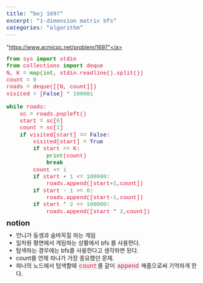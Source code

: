 ```yaml
---
title: "boj 1697"
excerpt: "1-dimension matrix bfs"
categories: "algorithm"
---
```


<style>
code {
  font-family: Consolas,"courier new";
  color: crimson;
  background-color: #f1f1f1;
  padding: 2px;
  font-size: 105%;
}
</style>
<a herf = "https://www.acmicpc.net/problem/1697">"https://www.acmicpc.net/problem/1697"</a>

```python
from sys import stdin
from collections import deque
N, K = map(int, stdin.readline().split())
count = 0
roads = deque([[N, count]])
visited = [False] * 100001

while roads:
    sc = roads.popleft()
    start = sc[0]
    count = sc[1]
    if visited[start] == False:
        visited[start] = True
        if start == K:
            print(count)
            break
        count += 1
        if start + 1 <= 100000:
            roads.append([start+1,count])
        if start - 1 >= 0:
            roads.append([start-1,count])
        if start * 2 <= 100000:
            roads.append([start * 2,count])

```

<div style = "font-size: 20px; line-height: 15px;">
<strong>notion</strong><br>
</div>

<div style = "font-size: 15px; line-height: 20px;">
<ul>
<li>언니가 동생과 숨바꼭질 하는 게임</li>
<li>일차원 평면에서 게임하는 상황에서 bfs 를 사용한다.</li>
<li>탐색하는 경우에는 bfs를 사용한다고 생각하면 된다.</li>
<li>count를 언제 하냐가 가장 중요했던 문제.</li>
<li>하나의 노드에서 텀색할때 <code>count</code>를 같이 <code>append</code> 해줌으로써 기억하게 한다.</li>
</ul>





        
